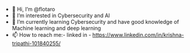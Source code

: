 - 👋 Hi, I’m @flotaro
- 👀 I’m interested in Cybersecurity and AI
- 🌱 I’m currently learning Cybersecurity and have good knowledge of Machine learning and deep learning
- 📫 How to reach me:- linked in - https://www.linkedin.com/in/krishna-tripathi-101840255/ 

<!---
flotaro/flotaro is a ✨ special ✨ repository because its `README.md` (this file) appears on your GitHub profile.
You can click the Preview link to take a look at your changes.
--->
